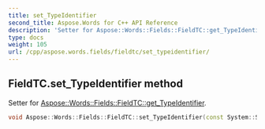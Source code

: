 ```yaml
---
title: set_TypeIdentifier
second_title: Aspose.Words for C++ API Reference
description: 'Setter for Aspose::Words::Fields::FieldTC::get_TypeIdentifier.'
type: docs
weight: 105
url: /cpp/aspose.words.fields/fieldtc/set_typeidentifier/
---
```

## FieldTC.set_TypeIdentifier method


Setter for [Aspose::Words::Fields::FieldTC::get_TypeIdentifier](../get_typeidentifier/).

```cpp
void Aspose::Words::Fields::FieldTC::set_TypeIdentifier(const System::String &value)
```

